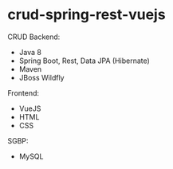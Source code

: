 # crud-spring-rest-vuejs
CRUD
 Backend:
 - Java 8
 - Spring Boot, Rest, Data JPA (Hibernate)
 - Maven
 - JBoss Wildfly
 
 Frontend:
 - VueJS
 - HTML
 - CSS

 SGBP:
 - MySQL
